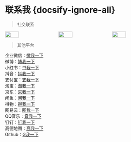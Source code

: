 # 联系我 {docsify-ignore-all}


>社交联系
<div style="display: flex; justify-content: space-between;">
<img src="https://blog.tengzhou.ren/lianxi/weixin.jpeg" style="width: 30%; height: auto;">   
<img src="https://blog.tengzhou.ren/lianxi/qq.jpeg" style="width: 30%; height: auto;">   
<img src="https://blog.tengzhou.ren/lianxi/gzh.jpeg" style="width: 30%; height: auto;"> 
</div>

>其他平台

企业微信：[微我一下](https://work.weixin.qq.com/kfid/kfcb0f1392eaca47852)  
微博：[博我一下](https://weibo.com/u/3991097969)  
小红书：[书我一下](https://www.xiaohongshu.com/user/profile/63383a3d000000001802ab34)  
抖音：[抖我一下](https://v.douyin.com/iy9R1Q3R/)  
支付宝：[支我一下](https://qr.alipay.com/12012477ivjgdqrljf8x603)  
淘宝：[淘我一下](https://m.tb.cn/b.i23VFT)  
京东：[京我一下](https://3.cn/2al2-uAb)  
闲鱼：[闲我一下](https://m.tb.cn/h.TRVOODS?tk=alNWeYG6zbv)  
得物：[得我一下](https://m.dewu.com/h5-sociality/community/user-home-page/hybird/h5other/shareMiddle?userId=GvyLamk&shareId=GvyLamk&source=homePage)  
网易云：[网我一下](https://y.music.163.com/m/user?id=425535708)  
QQ音乐：[音我一下](https://c6.y.qq.com/base/fcgi-bin/u?__=r2pGlxbrBPjO)  
钉钉：[钉我一下](https://h5.dingtalk.com/zproject/profile.html?fr_source=13&profile=%40kgDOAAgwaQ&cardToken=2e659af946)  
高德地图：[高我一下](https://surl.amap.com/4aOABX163nQ)  
Github：[G我一下](https://github.com/11195666)  

